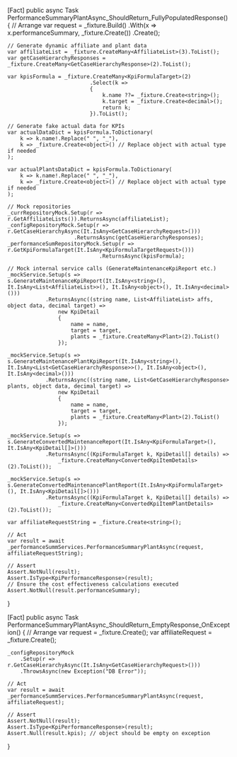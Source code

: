 [Fact]
public async Task PerformanceSummaryPlantAsync_ShouldReturn_FullyPopulatedResponse()
{
    // Arrange
    var request = _fixture.Build<GetKpiPerformanceRequest>()
                          .With(x => x.performanceSummary, _fixture.Create<string>())
                          .Create();

    // Generate dynamic affiliate and plant data
    var affiliateList = _fixture.CreateMany<AffiliateList>(3).ToList();
    var getCaseHierarchyResponses = _fixture.CreateMany<GetCaseHierarchyResponse>(2).ToList();

    var kpisFormula = _fixture.CreateMany<KpiFormulaTarget>(2)
                              .Select(k => 
                              {
                                  k.name ??= _fixture.Create<string>();
                                  k.target = _fixture.Create<decimal>();
                                  return k;
                              }).ToList();

    // Generate fake actual data for KPIs
    var actualDataDict = kpisFormula.ToDictionary(
        k => k.name!.Replace(" ", "_"),
        k => _fixture.Create<object>() // Replace object with actual type if needed
    );

    var actualPlantsDataDict = kpisFormula.ToDictionary(
        k => k.name!.Replace(" ", "_"),
        k => _fixture.Create<object>() // Replace object with actual type if needed
    );

    // Mock repositories
    _currRepositoryMock.Setup(r => r.GetAffiliateLists()).ReturnsAsync(affiliateList);
    _configRepositoryMock.Setup(r => r.GetCaseHierarchyAsync(It.IsAny<GetCaseHierarchyRequest>()))
                         .ReturnsAsync(getCaseHierarchyResponses);
    _performanceSumRepositoryMock.Setup(r => r.GetKpiFormulaTarget(It.IsAny<KpiFormulaTargetRequest>()))
                                 .ReturnsAsync(kpisFormula);

    // Mock internal service calls (GenerateMaintenanceKpiReport etc.)
    _mockService.Setup(s => s.GenerateMaintenanceKpiReport(It.IsAny<string>(), It.IsAny<List<AffiliateList>>(), It.IsAny<object>(), It.IsAny<decimal>()))
                .ReturnsAsync((string name, List<AffiliateList> affs, object data, decimal target) =>
                    new KpiDetail
                    {
                        name = name,
                        target = target,
                        plants = _fixture.CreateMany<Plant>(2).ToList()
                    });

    _mockService.Setup(s => s.GenerateMaintenancePlantKpiReport(It.IsAny<string>(), It.IsAny<List<GetCaseHierarchyResponse>>(), It.IsAny<object>(), It.IsAny<decimal>()))
                .ReturnsAsync((string name, List<GetCaseHierarchyResponse> plants, object data, decimal target) =>
                    new KpiDetail
                    {
                        name = name,
                        target = target,
                        plants = _fixture.CreateMany<Plant>(2).ToList()
                    });

    _mockService.Setup(s => s.GenerateConvertedMaintenanceReport(It.IsAny<KpiFormulaTarget>(), It.IsAny<KpiDetail[]>()))
                .ReturnsAsync((KpiFormulaTarget k, KpiDetail[] details) =>
                    _fixture.CreateMany<ConvertedKpiItemDetails>(2).ToList());

    _mockService.Setup(s => s.GenerateConvertedMaintenancePlantReport(It.IsAny<KpiFormulaTarget>(), It.IsAny<KpiDetail[]>()))
                .ReturnsAsync((KpiFormulaTarget k, KpiDetail[] details) =>
                    _fixture.CreateMany<ConvertedKpiItemPlantDetails>(2).ToList());

    var affiliateRequestString = _fixture.Create<string>();

    // Act
    var result = await _performanceSummServices.PerformanceSummaryPlantAsync(request, affiliateRequestString);

    // Assert
    Assert.NotNull(result);
    Assert.IsType<KpiPerformanceResponse>(result);
    // Ensure the cost effectiveness calculations executed
    Assert.NotNull(result.performanceSummary);
}

[Fact]
public async Task PerformanceSummaryPlantAsync_ShouldReturn_EmptyResponse_OnException()
{
    // Arrange
    var request = _fixture.Create<GetKpiPerformanceRequest>();
    var affiliateRequest = _fixture.Create<string>();

    _configRepositoryMock
        .Setup(r => r.GetCaseHierarchyAsync(It.IsAny<GetCaseHierarchyRequest>()))
        .ThrowsAsync(new Exception("DB Error"));

    // Act
    var result = await _performanceSummServices.PerformanceSummaryPlantAsync(request, affiliateRequest);

    // Assert
    Assert.NotNull(result);
    Assert.IsType<KpiPerformanceResponse>(result);
    Assert.Null(result.kpis); // object should be empty on exception
}
